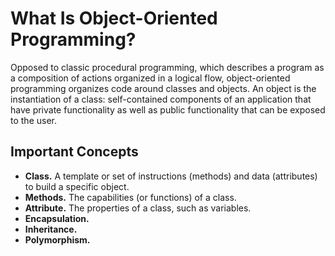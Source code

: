 # What Is Object-Oriented Programming?

Opposed to classic procedural programming, which describes a program as a composition of actions organized in a logical flow, object-oriented programming organizes code around classes and objects. An object is the instantiation of a class: self-contained components of an application that have private functionality as well as public functionality that can be exposed to the user.

## Important Concepts

* **Class.** A template or set of instructions (methods) and data (attributes) to build a specific object.
* **Methods.** The capabilities (or functions) of a class.
* **Attribute.** The properties of a class, such as variables.
* **Encapsulation.** 
* **Inheritance.** 
* **Polymorphism.** 